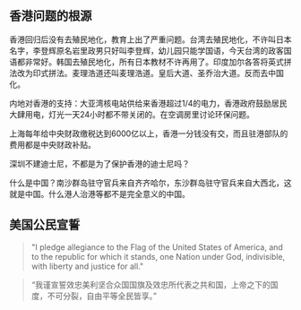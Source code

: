 ## 香港问题的根源

香港回归后没有去殖民地化，教育上出了严重问题。台湾去殖民地化，不许叫日本名字，李登辉原名岩里政男只好叫李登辉，幼儿园只能学国语，今天台湾的政客国语都非常好。韩国去殖民地化，所有日本教材不许再用了。印度加尔各答将英式拼法改为印式拼法。麦理浩道还叫麦理浩道。皇后大道、圣乔治大道。反而去中国化。

内地对香港的支持：大亚湾核电站供给来香港超过1/4的电力，香港政府鼓励居民大肆用电，灯光一天24小时都不带关闭的。在空调房里讨论环保问题。

上海每年给中央财政缴税达到6000亿以上，香港一分钱没有交，而且驻港部队的费用都是中央财政补贴。

深圳不建迪士尼，不都是为了保护香港的迪士尼吗？

什么是中国？南沙群岛驻守官兵来自齐齐哈尔，东沙群岛驻守官兵来自大西北，这就是中国。什么港人治港等都不是完全意义的中国。

## 美国公民宣誓
> "I pledge allegiance to the Flag of the United States of America, and to the republic for which it stands, one Nation under God, indivisible, with liberty and justice for all."

> “我谨宣誓效忠美利坚合众国国旗及效忠所代表之共和国，上帝之下的国度，不可分裂，自由平等全民皆享。”
